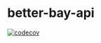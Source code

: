 # better-bay-api

[![codecov](https://codecov.io/github/timothy-ch-cheung/better-bay-api/branch/main/graph/badge.svg?token=EHQTK7E0NV)](https://codecov.io/github/timothy-ch-cheung/better-bay-api)
